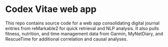 # Codex Vitae web app
<!-- Actual text -->
This repo contains source code for a web app consolidating digital journal entries from reMarkable2 for quick retrieval and NLP analysis. It also pulls fitness, nutrition, and time management data from Garmin, MyNetDiary, and RescueTime for additional correlation and causal analyses.